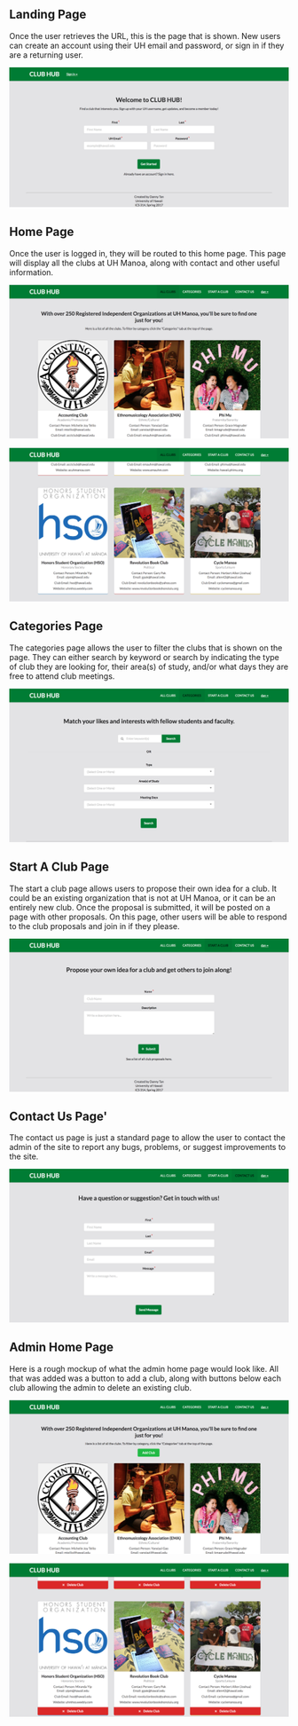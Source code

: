 ## Landing Page
<p>Once the user retrieves the URL, this is the page that is shown. New users can create an account using their UH email and password, or sign in if they are a returning user.</p>

![](https://raw.githubusercontent.com/dannytan/final-project-mockup/master/doc/landing-page.png)

## Home Page
<p>Once the user is logged in, they will be routed to this home page. This page will display all the clubs at UH Manoa, along with contact and other useful information.</p>

![](https://raw.githubusercontent.com/dannytan/final-project-mockup/master/doc/home-page-1.png)

![](https://raw.githubusercontent.com/dannytan/final-project-mockup/master/doc/home-page-2.png)

## Categories Page
<p>The categories page allows the user to filter the clubs that is shown on the page. They can either search by keyword or search by indicating the type of club they are looking for, their area(s) of study, and/or what days they are free to attend club meetings.</p>

![](https://raw.githubusercontent.com/dannytan/final-project-mockup/master/doc/categories-page.png)

## Start A Club Page
<p>The start a club page allows users to propose their own idea for a club. It could be an existing organization that is not at UH Manoa, or it can be an entirely new club. Once the proposal is submitted, it will be posted on a page with other proposals. On this page, other users will be able to respond to the club proposals and join in if they please.</p>

![](https://raw.githubusercontent.com/dannytan/final-project-mockup/master/doc/start-a-club-page.png)

## Contact Us Page'
<p>The contact us page is just a standard page to allow the user to contact the admin of the site to report any bugs, problems, or suggest improvements to the site.</p>

![](https://raw.githubusercontent.com/dannytan/final-project-mockup/master/doc/contact-us-page.png)

## Admin Home Page
<p>Here is a rough mockup of what the admin home page would look like. All that was added was a button to add a club, along with buttons below each club allowing the admin to delete an existing club.</p>

![](https://raw.githubusercontent.com/dannytan/final-project-mockup/master/doc/admin-home-page-1.png)

![](https://raw.githubusercontent.com/dannytan/final-project-mockup/master/doc/admin-home-page-2.png)
